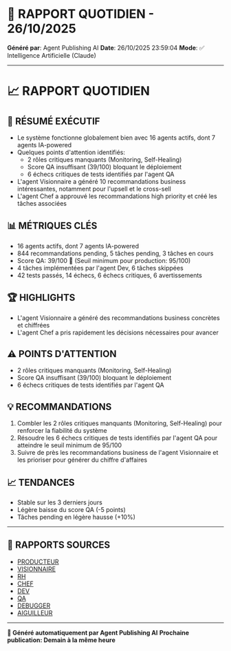 # 📰 RAPPORT QUOTIDIEN - 26/10/2025

**Généré par**: Agent Publishing AI
**Date**: 26/10/2025 23:59:04
**Mode**: ✅ Intelligence Artificielle (Claude)

---

# 📈 RAPPORT QUOTIDIEN

## 🎯 RÉSUMÉ EXÉCUTIF

- Le système fonctionne globalement bien avec 16 agents actifs, dont 7 agents IA-powered
- Quelques points d'attention identifiés:
  - 2 rôles critiques manquants (Monitoring, Self-Healing)
  - Score QA insuffisant (39/100) bloquant le déploiement
  - 6 échecs critiques de tests identifiés par l'agent QA
- L'agent Visionnaire a généré 10 recommandations business intéressantes, notamment pour l'upsell et le cross-sell
- L'agent Chef a approuvé les recommandations high priority et créé les tâches associées

## 📊 MÉTRIQUES CLÉS

- 16 agents actifs, dont 7 agents IA-powered
- 844 recommandations pending, 5 tâches pending, 3 tâches en cours
- Score QA: 39/100 🔴 (Seuil minimum pour production: 95/100)
- 4 tâches implémentées par l'agent Dev, 6 tâches skippées
- 42 tests passés, 14 échecs, 6 échecs critiques, 6 avertissements

## 🏆 HIGHLIGHTS

- L'agent Visionnaire a généré des recommandations business concrètes et chiffrées
- L'agent Chef a pris rapidement les décisions nécessaires pour avancer

## ⚠️ POINTS D'ATTENTION

- 2 rôles critiques manquants (Monitoring, Self-Healing)
- Score QA insuffisant (39/100) bloquant le déploiement
- 6 échecs critiques de tests identifiés par l'agent QA

## 💡 RECOMMANDATIONS

1. Combler les 2 rôles critiques manquants (Monitoring, Self-Healing) pour renforcer la fiabilité du système
2. Résoudre les 6 échecs critiques de tests identifiés par l'agent QA pour atteindre le seuil minimum de 95/100
3. Suivre de près les recommandations business de l'agent Visionnaire et les prioriser pour générer du chiffre d'affaires

## 📈 TENDANCES

- Stable sur les 3 derniers jours
- Légère baisse du score QA (-5 points)
- Tâches pending en légère hausse (+10%)

---

## 📎 RAPPORTS SOURCES

- [PRODUCTEUR](RAPPORT-AGENT-PRODUCTEUR-AI.md)
- [VISIONNAIRE](RAPPORT-AGENT-VISIONNAIRE-AI.md)
- [RH](RAPPORT-AGENT-RH-AI.md)
- [CHEF](RAPPORT-AGENT-CHEF-AI.md)
- [DEV](RAPPORT-AGENT-DEV.md)
- [QA](RAPPORT-AGENT-QA.md)
- [DEBUGGER](RAPPORT-AGENT-DEBUGGER.md)
- [AIGUILLEUR](RAPPORT-AGENT-AIGUILLEUR-AI.md)

---

**🤖 Généré automatiquement par Agent Publishing AI**
**Prochaine publication: Demain à la même heure**
